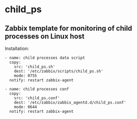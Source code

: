 # child_ps

## Zabbix template for monitoring of child processes on Linux host 

Installation:

    - name: child processes data script
      copy:
        src: 'child_ps.sh'
        dest: '/etc/zabbix/scripts/child_ps.sh'
        mode: 0755
      notify: restart zabbix-agent

    - name: child processes conf
      copy:
        src: 'child_ps.conf'
        dest: '/etc/zabbix/zabbix_agentd.d/child_ps.conf'
        mode: 0644
      notify: restart zabbix-agent
